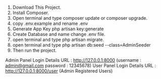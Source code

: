 1. Download This Project.
2. Install Composer.
3. Open terminal and type composer update or composer upgrade.
4. copy .env.example and rename .env
5. Generate App Key php artisan key:generate
6. Create Database and name change .env file.
7. open terminal and type php artisan migrate.
8. open terminal and type php artisan db:seed --class=AdminSeeder
9. Then run the project.

Admin Panel Login Details URL : http://127.0.0.1:8000 (username : admin@gmail.com password : 12345678)
User Panel Login Details URL : http://127.0.0.1:8000/user (Admin Registered Users)